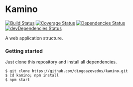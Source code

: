 # Kamino

[![Build Status](https://travis-ci.org/diogoazevedos/kamino.svg?branch=master)](https://travis-ci.org/diogoazevedos/kamino)
[![Coverage Status](https://coveralls.io/repos/github/diogoazevedos/kamino/badge.svg)](https://coveralls.io/github/diogoazevedos/kamino)
[![Dependencies Status](https://david-dm.org/diogoazevedos/kamino/status.svg)](https://david-dm.org/diogoazevedos/kamino)
[![devDependencies Status](https://david-dm.org/diogoazevedos/kamino/dev-status.svg)](https://david-dm.org/diogoazevedos/kamino?type=dev)

A web application structure.

### Getting started

Just clone this repository and install all dependencies.

```shell
$ git clone https://github.com/diogoazevedos/kamino.git
$ cd kamino; npm install
$ npm start
```
